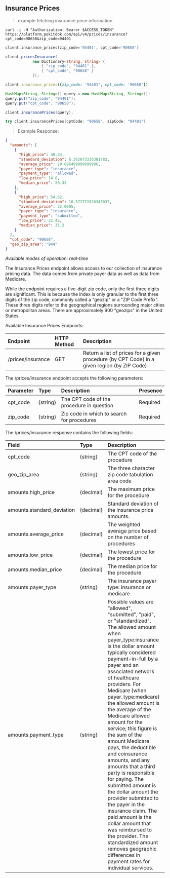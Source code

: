 ## Insurance Prices

> example fetching insurance price information

```shell
curl -i -H "Authorization: Bearer $ACCESS_TOKEN" https://platform.pokitdok.com/api/v4/prices/insurance?cpt_code=90658&zip_code=94401
```

```python
client.insurance_prices(zip_code='94401', cpt_code='90658')
```

```csharp
client.pricesInsurance(
			new Dictionary<string, string> {
				{ "zip_code", "94401" },
				{ "cpt_code", "90658" }
			});
```

```ruby
client.insurance_prices({zip_code: '94401', cpt_code: '90658'})
```

```java
HashMap<String, String>() query = new HashMap<String, String>();
query.put("zip_code", "94401");
query.put("cpt_code", "90658");

client.insurancePrices(query);
```

```swift
try client.insurancePrices(cptCode: "90658", zipCode: "94401")
```

>Example Response:

```json
{
  "amounts": [
    {
      "high_price": 40.34,
      "standard_deviation": 6.362073336381782,
      "average_price": 20.896499999999996,
      "payer_type": "insurance",
      "payment_type": "allowed",
      "low_price": 14.8,
      "median_price": 20.33
    },
    {
      "high_price": 54.62,
      "standard_deviation": 10.572772826345037,
      "average_price": 32.0905,
      "payer_type": "insurance",
      "payment_type": "submitted",
      "low_price": 22.42,
      "median_price": 31.2
    }
  ],
  "cpt_code": "90658",
  "geo_zip_area": "944"
}
```

*Available modes of operation: real-time*

The Insurance Prices endpoint allows access to our collection of insurance
pricing data. The data comes from private payer data as well as data from
Medicare.

While the endpoint requires a five-digit zip code, only the first three digits
are significant. This is because the index is only granular to the first three
digits of the zip code, commonly called a "geozip" or a "ZIP Code Prefix". These
three digits refer to the geographical regions surrounding major cities or
metropolitan areas. There are approximately 900 "geozips" in the United States.

Available Insurance Prices Endpoints:

| Endpoint          | HTTP Method | Description                                                                                 |
|:------------------|:------------|:--------------------------------------------------------------------------------------------|
| /prices/insurance | GET         | Return a list of prices for a given procedure (by CPT Code) in a given region (by ZIP Code) |

The /prices/insurance endpoint accepts the following parameters:

| Parameter  | Type     | Description                                | Presence |
|:-----------|:---------|:-------------------------------------------|:---------|
| cpt_code   | {string} | The CPT code of the procedure in question  | Required |
| zip_code   | {string} | Zip code in which to search for procedures | Required |

The /prices/insurance response contains the following fields:

| Field                 	  | Type      | Description                                                     | Presence |
|:----------------------------|:----------|:----------------------------------------------------------------|:---------|
| cpt_code      	    	  | {string}  | The CPT code of the procedure                                   | Required |
| geo_zip_area  			  | {string}  | The three character zip code tabulation area code               | Required |
| amounts.high_price    	  | {decimal} | The maximum price for the procedure                             | Required |
| amounts.standard_deviation  | {decimal} | Standard deviation of the insurance price amounts.              | Required |
| amounts.average_price 	  | {decimal} | The weighted average price based on the number of procedures    | Required |
| amounts.low_price     	  | {decimal} | The lowest price for the procedure                              | Required |
| amounts.median_price  	  | {decimal} | The median price for the procedure                              | Required |
| amounts.payer_type    	  | {string}  | The insurance payer type: insurance or medicare                 | Required |
| amounts.payment_type  	  | {string}  | Possible values are "allowed", "submitted", "paid", or "standardized". The allowed amount when payer_type:insurance is the dollar amount typically considered payment-in-full by a payer and an associated network of healthcare providers. For Medicare (when payer_type:medicare) the allowed amount is the average of the Medicare allowed amount for the service; this figure is the sum of the amount Medicare pays, the deductible and coinsurance amounts, and any amounts that a third party is responsible for paying. The submitted amount is the dollar amount the provider submitted to the payer in the insurance claim. The paid amount is the dollar amount that was reimbursed to the provider.  The standardized amount removes geographic differences in payment rates for individual services. | Required |
